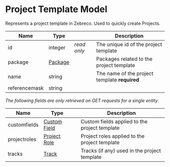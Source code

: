 # Project Template Model

Represents a project template in Zebreco. Used to quickly create Projects.


| Name          | Type                              |               | Description                                   |
|---------------|-----------------------------------|---------------|-----------------------------------------------|
| id            | integer                           | _read only_   | The unique id of the project template         |
| package       | [Package](api-package.md)         |               | Packages related to the project template      |
| name          | string                            |               | The name of the project template **required** |
| referencemask | string                            |               |                                               |


*The following fields are only retrieved on GET requests for a single entity.*

| Name          | Type                              |               | Description                                   | 
|---------------|-----------------------------------|---------------|-----------------------------------------------|
| customfields  | [Custom Field](api-customfield.md)|               | Custom fields applied to the project template |
| projectroles  | [Project Role](api-projectrole.md)|               | Project roles applied to the project template |
| tracks        | [Track](api-track.md)             |               | Tracks (if any) used in the project template  |